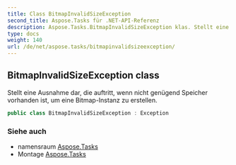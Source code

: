 ```yaml
---
title: Class BitmapInvalidSizeException
second_title: Aspose.Tasks für .NET-API-Referenz
description: Aspose.Tasks.BitmapInvalidSizeException klas. Stellt eine Ausnahme dar die auftritt wenn nicht genügend Speicher vorhanden ist um eine BitmapInstanz zu erstellen.
type: docs
weight: 140
url: /de/net/aspose.tasks/bitmapinvalidsizeexception/
---
```

## BitmapInvalidSizeException class

Stellt eine Ausnahme dar, die auftritt, wenn nicht genügend Speicher vorhanden ist, um eine Bitmap-Instanz zu erstellen.

```csharp
public class BitmapInvalidSizeException : Exception
```

### Siehe auch

* namensraum [Aspose.Tasks](../../aspose.tasks/)
* Montage [Aspose.Tasks](../../)


